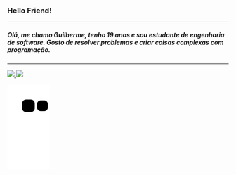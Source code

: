### Hello Friend!
---

##### Olá, me chamo Guilherme, tenho 19 anos e sou estudante de engenharia de software. Gosto de resolver problemas e criar coisas complexas com programação.

---

<div align="left">
  <a href="https://github.com/korsbit">
    <img height="180em" src="https://github-readme-stats.vercel.app/api?username=korsbit&show_icons=true&theme=dracula&include_all_commits=true&count_private=true"/>
    <img height="180em" src="https://github-readme-stats.vercel.app/api/top-langs/?username=korsbit&layout=compact&langs_count=7&theme=dracula"/>
</div>

 ![Snake animation](https://github.com/korsbit/korsbit/blob/output/github-contribution-grid-snake.svg)
